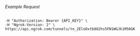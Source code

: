 
###### Example Request
```curl \
-H "Authorization: Bearer {API_KEY}" \
-H "Ngrok-Version: 2" \
https://api.ngrok.com/tunnels/tn_2EloOxtb8O2hs5FN1WGJk1M50GK
